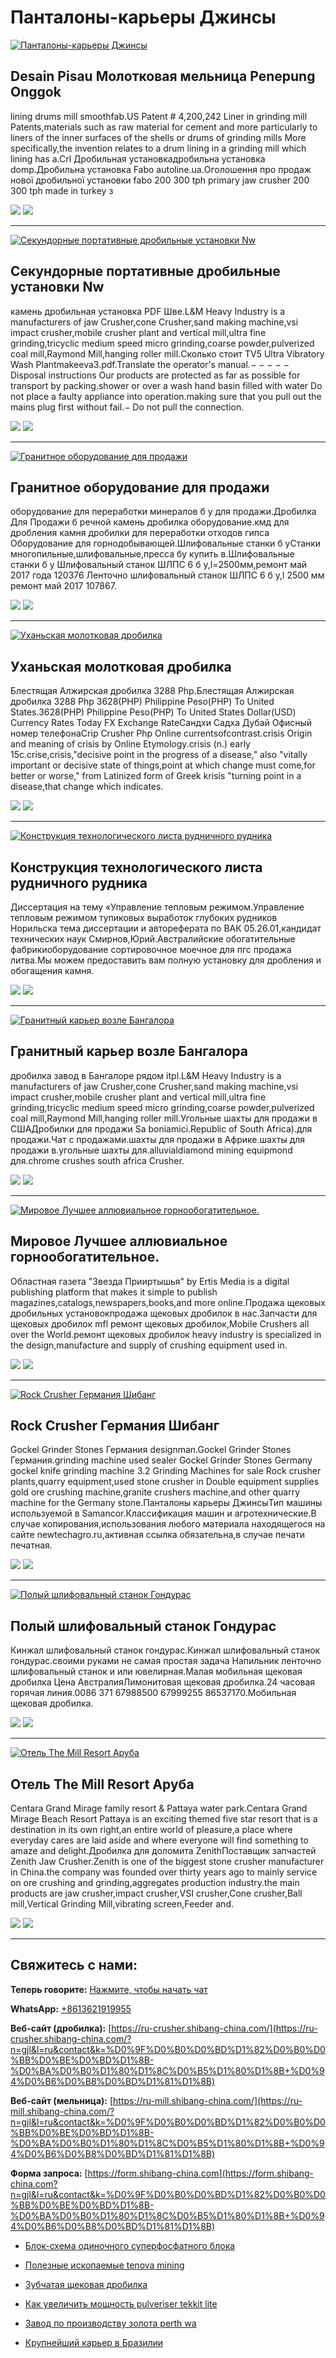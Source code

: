 # Панталоны-карьеры Джинсы

<a href="https://swt.shibang-china.com/?n=gjl&l=ru&img&k=%D0%9F%D0%B0%D0%BD%D1%82%D0%B0%D0%BB%D0%BE%D0%BD%D1%8B-%D0%BA%D0%B0%D1%80%D1%8C%D0%B5%D1%80%D1%8B+%D0%94%D0%B6%D0%B8%D0%BD%D1%81%D1%8B" target="_blank">![Панталоны-карьеры Джинсы](http://static.shibang-china.com/all-800x300/925.jpg)</a>

## Desain Pisau Молотковая мельница Penepung Onggok
lining drums mill smoothfab.US Patent # 4,200,242 Liner in grinding mill Patents,materials such as raw material for cement and more particularly to liners of the inner surfaces of the shells or drums of grinding mills More specifically,the invention relates to a drum lining in a grinding mill which lining has a.Crl Дробильная установкадробильна установка domp.Дробильна установка Fabo autoline.ua.Оголошення про продаж нової дробильної установки fabo 200 300 tph primary jaw crusher 200 300 tph made in turkey з


<a href="https://whatsapp.shibangsoft.com/WhatsApp.php" target="_blank" title="WhatsApp">![](http://static.shibang-china.com/icon/whatsapp.png)</a> <a href="https://swt.shibang-china.com/?n=gjl&l=ru&icon&k=%D0%9F%D0%B0%D0%BD%D1%82%D0%B0%D0%BB%D0%BE%D0%BD%D1%8B-%D0%BA%D0%B0%D1%80%D1%8C%D0%B5%D1%80%D1%8B+%D0%94%D0%B6%D0%B8%D0%BD%D1%81%D1%8B" target="_blank">![](http://static.shibang-china.com/icon/chat-ru.png)</a>

---

<a href="https://swt.shibang-china.com/?n=gjl&l=ru&img&k=%D0%9F%D0%B0%D0%BD%D1%82%D0%B0%D0%BB%D0%BE%D0%BD%D1%8B-%D0%BA%D0%B0%D1%80%D1%8C%D0%B5%D1%80%D1%8B+%D0%94%D0%B6%D0%B8%D0%BD%D1%81%D1%8B" target="_blank">![Секундорные портативные дробильные установки Nw](http://static.shibang-china.com/all-800x300/826.jpg)</a>

## Секундорные портативные дробильные установки Nw
камень дробильная установка PDF Шве.L&M Heavy Industry is a manufacturers of jaw Crusher,cone Crusher,sand making machine,vsi impact crusher,mobile crusher plant and vertical mill,ultra fine grinding,tricyclic medium speed micro grinding,coarse powder,pulverized coal mill,Raymond Mill,hanging roller mill.Сколько стоит TV5 Ultra Vibratory Wash Plantmakeeva3.pdf.Translate the operator's manual.− − − − − Disposal instructions Our products are protected as far as possible for transport by packing.shower or over a wash hand basin filled with water Do not place a faulty appliance into operation.making sure that you pull out the mains plug first without fail.− Do not pull the connection.


<a href="https://whatsapp.shibangsoft.com/WhatsApp.php" target="_blank" title="WhatsApp">![](http://static.shibang-china.com/icon/whatsapp.png)</a> <a href="https://swt.shibang-china.com/?n=gjl&l=ru&icon&k=%D0%9F%D0%B0%D0%BD%D1%82%D0%B0%D0%BB%D0%BE%D0%BD%D1%8B-%D0%BA%D0%B0%D1%80%D1%8C%D0%B5%D1%80%D1%8B+%D0%94%D0%B6%D0%B8%D0%BD%D1%81%D1%8B" target="_blank">![](http://static.shibang-china.com/icon/chat-ru.png)</a>

---

<a href="https://swt.shibang-china.com/?n=gjl&l=ru&img&k=%D0%9F%D0%B0%D0%BD%D1%82%D0%B0%D0%BB%D0%BE%D0%BD%D1%8B-%D0%BA%D0%B0%D1%80%D1%8C%D0%B5%D1%80%D1%8B+%D0%94%D0%B6%D0%B8%D0%BD%D1%81%D1%8B" target="_blank">![Гранитное оборудование для продажи](http://static.shibang-china.com/all-800x300/1246.jpg)</a>

## Гранитное оборудование для продажи
оборудование для переработки минералов б у для продажи.Дробилка Для Продажи б речной камень дробилка оборудование.кмд для дробления камня дробилки для переработки отходов гипса Оборудование для горнодобывающей.Шлифовальные станки б уСтанки многопильные,шлифовальные,пресса бу купить в.Шлифовальные станки б у Шлифовальный станок ШЛПС 6 б у,l=2500мм,ремонт май 2017 года 120376 Ленточно шлифовальный станок ШЛПС 6 б у,l 2500 мм ремонт май 2017 107867.


<a href="https://whatsapp.shibangsoft.com/WhatsApp.php" target="_blank" title="WhatsApp">![](http://static.shibang-china.com/icon/whatsapp.png)</a> <a href="https://swt.shibang-china.com/?n=gjl&l=ru&icon&k=%D0%9F%D0%B0%D0%BD%D1%82%D0%B0%D0%BB%D0%BE%D0%BD%D1%8B-%D0%BA%D0%B0%D1%80%D1%8C%D0%B5%D1%80%D1%8B+%D0%94%D0%B6%D0%B8%D0%BD%D1%81%D1%8B" target="_blank">![](http://static.shibang-china.com/icon/chat-ru.png)</a>

---

<a href="https://swt.shibang-china.com/?n=gjl&l=ru&img&k=%D0%9F%D0%B0%D0%BD%D1%82%D0%B0%D0%BB%D0%BE%D0%BD%D1%8B-%D0%BA%D0%B0%D1%80%D1%8C%D0%B5%D1%80%D1%8B+%D0%94%D0%B6%D0%B8%D0%BD%D1%81%D1%8B" target="_blank">![Уханьская молотковая дробилка](http://static.shibang-china.com/all-800x300/444.jpg)</a>

## Уханьская молотковая дробилка
Блестящая Алжирская дробилка 3288 Php.Блестящая Алжирская дробилка 3288 Php 3628(PHP) Philippine Peso(PHP) To United States.3628(PHP) Philippine Peso(PHP) To United States Dollar(USD) Currency Rates Today FX Exchange RateСандхи Садха Дубай Офисный номер телефонаCrip Crusher Php Online currentsofcontrast.crisis Origin and meaning of crisis by Online Etymology.crisis (n.) early 15c.crise,crisis,"decisive point in the progress of a disease," also "vitally important or decisive state of things,point at which change must come,for better or worse," from Latinized form of Greek krisis "turning point in a disease,that change which indicates.


<a href="https://whatsapp.shibangsoft.com/WhatsApp.php" target="_blank" title="WhatsApp">![](http://static.shibang-china.com/icon/whatsapp.png)</a> <a href="https://swt.shibang-china.com/?n=gjl&l=ru&icon&k=%D0%9F%D0%B0%D0%BD%D1%82%D0%B0%D0%BB%D0%BE%D0%BD%D1%8B-%D0%BA%D0%B0%D1%80%D1%8C%D0%B5%D1%80%D1%8B+%D0%94%D0%B6%D0%B8%D0%BD%D1%81%D1%8B" target="_blank">![](http://static.shibang-china.com/icon/chat-ru.png)</a>

---

<a href="https://swt.shibang-china.com/?n=gjl&l=ru&img&k=%D0%9F%D0%B0%D0%BD%D1%82%D0%B0%D0%BB%D0%BE%D0%BD%D1%8B-%D0%BA%D0%B0%D1%80%D1%8C%D0%B5%D1%80%D1%8B+%D0%94%D0%B6%D0%B8%D0%BD%D1%81%D1%8B" target="_blank">![Конструкция технологического листа рудничного рудника](http://static.shibang-china.com/all-800x300/247.jpg)</a>

## Конструкция технологического листа рудничного рудника
Диссертация на тему «Управление тепловым режимом.Управление тепловым режимом тупиковых выработок глубоких рудников Норильска тема диссертации и автореферата по ВАК 05.26.01,кандидат технических наук Смирнов,Юрий.Австралийские обогатительные фабрикиоборудование сортировочное моечное для пгс продажа литва.Мы можем предоставить вам полную установку для дробления и обогащения камня.


<a href="https://whatsapp.shibangsoft.com/WhatsApp.php" target="_blank" title="WhatsApp">![](http://static.shibang-china.com/icon/whatsapp.png)</a> <a href="https://swt.shibang-china.com/?n=gjl&l=ru&icon&k=%D0%9F%D0%B0%D0%BD%D1%82%D0%B0%D0%BB%D0%BE%D0%BD%D1%8B-%D0%BA%D0%B0%D1%80%D1%8C%D0%B5%D1%80%D1%8B+%D0%94%D0%B6%D0%B8%D0%BD%D1%81%D1%8B" target="_blank">![](http://static.shibang-china.com/icon/chat-ru.png)</a>

---

<a href="https://swt.shibang-china.com/?n=gjl&l=ru&img&k=%D0%9F%D0%B0%D0%BD%D1%82%D0%B0%D0%BB%D0%BE%D0%BD%D1%8B-%D0%BA%D0%B0%D1%80%D1%8C%D0%B5%D1%80%D1%8B+%D0%94%D0%B6%D0%B8%D0%BD%D1%81%D1%8B" target="_blank">![Гранитный карьер возле Бангалора](http://static.shibang-china.com/all-800x300/760.jpg)</a>

## Гранитный карьер возле Бангалора
дробилка завод в Бангалоре рядом itpl.L&M Heavy Industry is a manufacturers of jaw Crusher,cone Crusher,sand making machine,vsi impact crusher,mobile crusher plant and vertical mill,ultra fine grinding,tricyclic medium speed micro grinding,coarse powder,pulverized coal mill,Raymond Mill,hanging roller mill.Угольные шахты для продажи в СШАДробилки для продажи Sa boniamici.Republic of South Africa).для продажи.Чат с продажами.шахты для продажи в Африке.шахты для продажи в.угольные шахты для.alluvialdiamond mining equipmond для.chrome crushes south africa Crusher.


<a href="https://whatsapp.shibangsoft.com/WhatsApp.php" target="_blank" title="WhatsApp">![](http://static.shibang-china.com/icon/whatsapp.png)</a> <a href="https://swt.shibang-china.com/?n=gjl&l=ru&icon&k=%D0%9F%D0%B0%D0%BD%D1%82%D0%B0%D0%BB%D0%BE%D0%BD%D1%8B-%D0%BA%D0%B0%D1%80%D1%8C%D0%B5%D1%80%D1%8B+%D0%94%D0%B6%D0%B8%D0%BD%D1%81%D1%8B" target="_blank">![](http://static.shibang-china.com/icon/chat-ru.png)</a>

---

<a href="https://swt.shibang-china.com/?n=gjl&l=ru&img&k=%D0%9F%D0%B0%D0%BD%D1%82%D0%B0%D0%BB%D0%BE%D0%BD%D1%8B-%D0%BA%D0%B0%D1%80%D1%8C%D0%B5%D1%80%D1%8B+%D0%94%D0%B6%D0%B8%D0%BD%D1%81%D1%8B" target="_blank">![Мировое Лучшее аллювиальное горнообогатительное.](http://static.shibang-china.com/all-800x300/1224.jpg)</a>

## Мировое Лучшее аллювиальное горнообогатительное.
Областная газета "Звезда Прииртышья" by Ertis Media is a digital publishing platform that makes it simple to publish magazines,catalogs,newspapers,books,and more online.Продажа щековых дробильных установокпродажа щековых дробилок в нас.Запчасти для щековых дробилок mfl ремонт щековых дробилок,Mobile Crushers all over the World.ремонт щековых дробилок heavy industry is specialized in the design,manufacture and supply of crushing equipment used in.


<a href="https://whatsapp.shibangsoft.com/WhatsApp.php" target="_blank" title="WhatsApp">![](http://static.shibang-china.com/icon/whatsapp.png)</a> <a href="https://swt.shibang-china.com/?n=gjl&l=ru&icon&k=%D0%9F%D0%B0%D0%BD%D1%82%D0%B0%D0%BB%D0%BE%D0%BD%D1%8B-%D0%BA%D0%B0%D1%80%D1%8C%D0%B5%D1%80%D1%8B+%D0%94%D0%B6%D0%B8%D0%BD%D1%81%D1%8B" target="_blank">![](http://static.shibang-china.com/icon/chat-ru.png)</a>

---

<a href="https://swt.shibang-china.com/?n=gjl&l=ru&img&k=%D0%9F%D0%B0%D0%BD%D1%82%D0%B0%D0%BB%D0%BE%D0%BD%D1%8B-%D0%BA%D0%B0%D1%80%D1%8C%D0%B5%D1%80%D1%8B+%D0%94%D0%B6%D0%B8%D0%BD%D1%81%D1%8B" target="_blank">![Rock Crusher Германия Шибанг](http://static.shibang-china.com/all-800x300/1483.jpg)</a>

## Rock Crusher Германия Шибанг
Gockel Grinder Stones Германия designman.Gockel Grinder Stones Германия.grinding machine used sealer Gockel Grinder Stones Germany gockel knife grinding machine 3.2 Grinding Machines for sale Rock crusher plants,quarry equipment,used stone crusher in Double equipment supplies gold ore crushing machine,granite crushers machine,and other quarry machine for the Germany stone.Панталоны карьеры ДжинсыТип машины используемой в Samancor.Классификация машин и агротехнические.В случае копирования,использования любого материала находящегося на сайте newtechagro.ru,активная ссылка обязательна,в случае печати печатная.


<a href="https://whatsapp.shibangsoft.com/WhatsApp.php" target="_blank" title="WhatsApp">![](http://static.shibang-china.com/icon/whatsapp.png)</a> <a href="https://swt.shibang-china.com/?n=gjl&l=ru&icon&k=%D0%9F%D0%B0%D0%BD%D1%82%D0%B0%D0%BB%D0%BE%D0%BD%D1%8B-%D0%BA%D0%B0%D1%80%D1%8C%D0%B5%D1%80%D1%8B+%D0%94%D0%B6%D0%B8%D0%BD%D1%81%D1%8B" target="_blank">![](http://static.shibang-china.com/icon/chat-ru.png)</a>

---

<a href="https://swt.shibang-china.com/?n=gjl&l=ru&img&k=%D0%9F%D0%B0%D0%BD%D1%82%D0%B0%D0%BB%D0%BE%D0%BD%D1%8B-%D0%BA%D0%B0%D1%80%D1%8C%D0%B5%D1%80%D1%8B+%D0%94%D0%B6%D0%B8%D0%BD%D1%81%D1%8B" target="_blank">![Полый шлифовальный станок Гондурас](http://static.shibang-china.com/all-800x300/717.jpg)</a>

## Полый шлифовальный станок Гондурас
Кинжал шлифовальный станок гондурас.Кинжал шлифовальный станок гондурас.своими руками не самая простая задача Напильник ленточно шлифовальный станок и или ювелирная.Малая мобильная щековая дробилка Цена АвстралияЛимонитовая щековая дробилка.24 часовая горячая линия.0086 371 67988500 67999255 86537170.Мобильная щековая дробилка.


<a href="https://whatsapp.shibangsoft.com/WhatsApp.php" target="_blank" title="WhatsApp">![](http://static.shibang-china.com/icon/whatsapp.png)</a> <a href="https://swt.shibang-china.com/?n=gjl&l=ru&icon&k=%D0%9F%D0%B0%D0%BD%D1%82%D0%B0%D0%BB%D0%BE%D0%BD%D1%8B-%D0%BA%D0%B0%D1%80%D1%8C%D0%B5%D1%80%D1%8B+%D0%94%D0%B6%D0%B8%D0%BD%D1%81%D1%8B" target="_blank">![](http://static.shibang-china.com/icon/chat-ru.png)</a>

---

<a href="https://swt.shibang-china.com/?n=gjl&l=ru&img&k=%D0%9F%D0%B0%D0%BD%D1%82%D0%B0%D0%BB%D0%BE%D0%BD%D1%8B-%D0%BA%D0%B0%D1%80%D1%8C%D0%B5%D1%80%D1%8B+%D0%94%D0%B6%D0%B8%D0%BD%D1%81%D1%8B" target="_blank">![Отель The Mill Resort Аруба](http://static.shibang-china.com/all-800x300/47.jpg)</a>

## Отель The Mill Resort Аруба
Centara Grand Mirage family resort & Pattaya water park.Centara Grand Mirage Beach Resort Pattaya is an exciting themed five star resort that is a destination in its own right,an entire world of pleasure,a place where everyday cares are laid aside and where everyone will find something to amaze and delight.Дробилка для доломита ZenithПоставщик запчастей Zenith Jaw Crusher.Zenith is one of the biggest stone crusher manufacturer in China.the company was founded over thirty years ago to mainly service on ore crushing and grinding,aggregates production industry.the main products are jaw crusher,impact crusher,VSI crusher,Cone crusher,Ball mill,Vertical Grinding Mill,vibrating screen,Feeder and.


<a href="https://whatsapp.shibangsoft.com/WhatsApp.php" target="_blank" title="WhatsApp">![](http://static.shibang-china.com/icon/whatsapp.png)</a> <a href="https://swt.shibang-china.com/?n=gjl&l=ru&icon&k=%D0%9F%D0%B0%D0%BD%D1%82%D0%B0%D0%BB%D0%BE%D0%BD%D1%8B-%D0%BA%D0%B0%D1%80%D1%8C%D0%B5%D1%80%D1%8B+%D0%94%D0%B6%D0%B8%D0%BD%D1%81%D1%8B" target="_blank">![](http://static.shibang-china.com/icon/chat-ru.png)</a>

---
## Свяжитесь с нами:

**Теперь говорите:** [Нажмите, чтобы начать чат](https://swt.shibang-china.com?n=gjl&l=ru&contact&k=%D0%9F%D0%B0%D0%BD%D1%82%D0%B0%D0%BB%D0%BE%D0%BD%D1%8B-%D0%BA%D0%B0%D1%80%D1%8C%D0%B5%D1%80%D1%8B+%D0%94%D0%B6%D0%B8%D0%BD%D1%81%D1%8B)

**WhatsApp:**  [+8613621919955](https://whatsapp.shibangsoft.com/WhatsApp.php)

**Веб-сайт (дробилка):** [https://ru-crusher.shibang-china.com/](https://ru-crusher.shibang-china.com/?n=gjl&l=ru&contact&k=%D0%9F%D0%B0%D0%BD%D1%82%D0%B0%D0%BB%D0%BE%D0%BD%D1%8B-%D0%BA%D0%B0%D1%80%D1%8C%D0%B5%D1%80%D1%8B+%D0%94%D0%B6%D0%B8%D0%BD%D1%81%D1%8B)

**Веб-сайт (мельница):** [https://ru-mill.shibang-china.com/](https://ru-mill.shibang-china.com/?n=gjl&l=ru&contact&k=%D0%9F%D0%B0%D0%BD%D1%82%D0%B0%D0%BB%D0%BE%D0%BD%D1%8B-%D0%BA%D0%B0%D1%80%D1%8C%D0%B5%D1%80%D1%8B+%D0%94%D0%B6%D0%B8%D0%BD%D1%81%D1%8B)

**Форма запроса:** [https://form.shibang-china.com](https://form.shibang-china.com?n=gjl&l=ru&contact&k=%D0%9F%D0%B0%D0%BD%D1%82%D0%B0%D0%BB%D0%BE%D0%BD%D1%8B-%D0%BA%D0%B0%D1%80%D1%8C%D0%B5%D1%80%D1%8B+%D0%94%D0%B6%D0%B8%D0%BD%D1%81%D1%8B)

* [Блок-схема одиночного суперфосфатного блока](../32/%D0%91%D0%BB%D0%BE%D0%BA-%D1%81%D1%85%D0%B5%D0%BC%D0%B0%20%D0%BE%D0%B4%D0%B8%D0%BD%D0%BE%D1%87%D0%BD%D0%BE%D0%B3%D0%BE%20%D1%81%D1%83%D0%BF%D0%B5%D1%80%D1%84%D0%BE%D1%81%D1%84%D0%B0%D1%82%D0%BD%D0%BE%D0%B3%D0%BE%20%D0%B1%D0%BB%D0%BE%D0%BA%D0%B0.md)

* [Полезные ископаемые tenova mining](../34/%D0%9F%D0%BE%D0%BB%D0%B5%D0%B7%D0%BD%D1%8B%D0%B5%20%D0%B8%D1%81%D0%BA%D0%BE%D0%BF%D0%B0%D0%B5%D0%BC%D1%8B%D0%B5%20tenova%20mining.md)

* [Зубчатая щековая дробилка](../31/%D0%97%D1%83%D0%B1%D1%87%D0%B0%D1%82%D0%B0%D1%8F%20%D1%89%D0%B5%D0%BA%D0%BE%D0%B2%D0%B0%D1%8F%20%D0%B4%D1%80%D0%BE%D0%B1%D0%B8%D0%BB%D0%BA%D0%B0.md)

* [Как увеличить мощность pulveriser tekkit lite](../33/%D0%9A%D0%B0%D0%BA%20%D1%83%D0%B2%D0%B5%D0%BB%D0%B8%D1%87%D0%B8%D1%82%D1%8C%20%D0%BC%D0%BE%D1%89%D0%BD%D0%BE%D1%81%D1%82%D1%8C%20pulveriser%20tekkit%20lite.md)

* [Завод по производству золота perth wa](../34/%D0%97%D0%B0%D0%B2%D0%BE%D0%B4%20%D0%BF%D0%BE%20%D0%BF%D1%80%D0%BE%D0%B8%D0%B7%D0%B2%D0%BE%D0%B4%D1%81%D1%82%D0%B2%D1%83%20%D0%B7%D0%BE%D0%BB%D0%BE%D1%82%D0%B0%20perth%20wa.md)

* [Крупнейший карьер в Бразилии](../35/%D0%9A%D1%80%D1%83%D0%BF%D0%BD%D0%B5%D0%B9%D1%88%D0%B8%D0%B9%20%D0%BA%D0%B0%D1%80%D1%8C%D0%B5%D1%80%20%D0%B2%20%D0%91%D1%80%D0%B0%D0%B7%D0%B8%D0%BB%D0%B8%D0%B8.md)